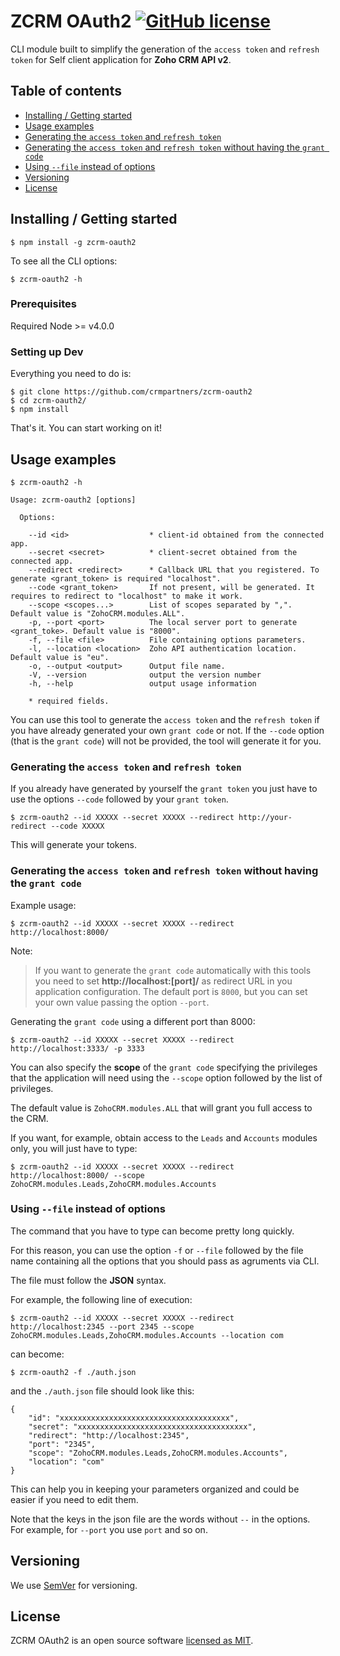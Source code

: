 # ZCRM OAuth2 [![GitHub license](https://img.shields.io/badge/license-MIT-blue.svg?style=flat-square)](https://github.com/your/your-project/blob/master/LICENSE)

CLI module built to simplify the generation of the `access token` and `refresh token` for Self client application for  **Zoho CRM API v2**. 

## Table of contents

- [Installing / Getting started](#installing--getting-started)
- [Usage examples](#usage-examples)
- [Generating the `access token` and `refresh token`](#generating-the-access-token-and-refresh-token)
- [Generating the `access token` and `refresh token` without having the `grant code`](#generating-the-access-token-and-refresh-token-without-having-the-grant-code)
- [Using `--file` instead of options](#using---file-instead-of-options)
- [Versioning](#versioning)
- [License](#license)

## Installing / Getting started

```shell
$ npm install -g zcrm-oauth2
```

To see all the CLI options:

```shell
$ zcrm-oauth2 -h
``` 

### Prerequisites

Required Node >= v4.0.0

### Setting up Dev

Everything you need to do is:

```shell
$ git clone https://github.com/crmpartners/zcrm-oauth2
$ cd zcrm-oauth2/
$ npm install
```

That's it. You can start working on it!

## Usage examples

```shell
$ zcrm-oauth2 -h

Usage: zcrm-oauth2 [options]

  Options:

    --id <id>                  * client-id obtained from the connected app.
    --secret <secret>          * client-secret obtained from the connected app.
    --redirect <redirect>      * Callback URL that you registered. To generate <grant_token> is required "localhost".
    --code <grant_token>       If not present, will be generated. It requires to redirect to "localhost" to make it work.
    --scope <scopes...>        List of scopes separated by ",". Default value is "ZohoCRM.modules.ALL".
    -p, --port <port>          The local server port to generate <grant_toke>. Default value is "8000".
    -f, --file <file>          File containing options parameters.
    -l, --location <location>  Zoho API authentication location. Default value is "eu".
    -o, --output <output>      Output file name.
    -V, --version              output the version number
    -h, --help                 output usage information

    * required fields.
```

You can use this tool to generate the `access token` and the `refresh token` if you have already generated your
own `grant code` or not. If the `--code` option (that is the `grant code`) will not be provided, the tool will generate
it for you.

### Generating the `access token` and `refresh token`

If you already have generated by yourself the `grant token` you just have to use the options `--code` followed
by your `grant token`.

```shell
$ zcrm-oauth2 --id XXXXX --secret XXXXX --redirect http://your-redirect --code XXXXX
```

This will generate your tokens.

### Generating the `access token` and `refresh token` without having the `grant code`

Example usage:

```shell
$ zcrm-oauth2 --id XXXXX --secret XXXXX --redirect http://localhost:8000/ 
```

Note:

> If you want to generate the `grant code` automatically with this tools you need to set **http://localhost:[port]/** 
as redirect URL in you application configuration. The default port is `8000`, but you can set your own value passing
the option `--port`.

Generating the `grant code` using a different port than 8000:

```shell
$ zcrm-oauth2 --id XXXXX --secret XXXXX --redirect http://localhost:3333/ -p 3333
```

You can also specify the **scope** of the `grant code` specifying the privileges that the application will need using 
the `--scope` option followed by the list of privileges. 

The default value is `ZohoCRM.modules.ALL` that will grant you full access to the CRM.

If you want, for example, obtain access to the `Leads` and `Accounts` modules only, you will just have to type:

```shell
$ zcrm-oauth2 --id XXXXX --secret XXXXX --redirect http://localhost:8000/ --scope ZohoCRM.modules.Leads,ZohoCRM.modules.Accounts
```

### Using `--file` instead of options

The command that you have to type can become pretty long quickly.

For this reason, you can use the option `-f` or `--file` followed by the file name containing all the options that you should
pass as agruments via CLI.

The file must follow the **JSON** syntax.

For example, the following line of execution:

```shell
$ zcrm-oauth2 --id XXXXX --secret XXXXX --redirect http://localhost:2345 --port 2345 --scope ZohoCRM.modules.Leads,ZohoCRM.modules.Accounts --location com
```

can become:

```shell
$ zcrm-oauth2 -f ./auth.json
```

and the `./auth.json` file should look like this:

```
{
    "id": "xxxxxxxxxxxxxxxxxxxxxxxxxxxxxxxxxxxxxx",
    "secret": "xxxxxxxxxxxxxxxxxxxxxxxxxxxxxxxxxxxxxx",
    "redirect": "http://localhost:2345",
    "port": "2345",
    "scope": "ZohoCRM.modules.Leads,ZohoCRM.modules.Accounts",
    "location": "com"
}
```

This can help you in keeping your parameters organized and could be easier if you need to edit them.

Note that the keys in the json file are the words without `--` in the options. For example, for `--port` you use `port` 
and so on.      

## Versioning

We use [SemVer](http://semver.org/) for versioning.

## License

ZCRM OAuth2 is an open source software [licensed as MIT](https://github.com/crmpartners/zcrm-oauth2/blob/master/LICENSE).
